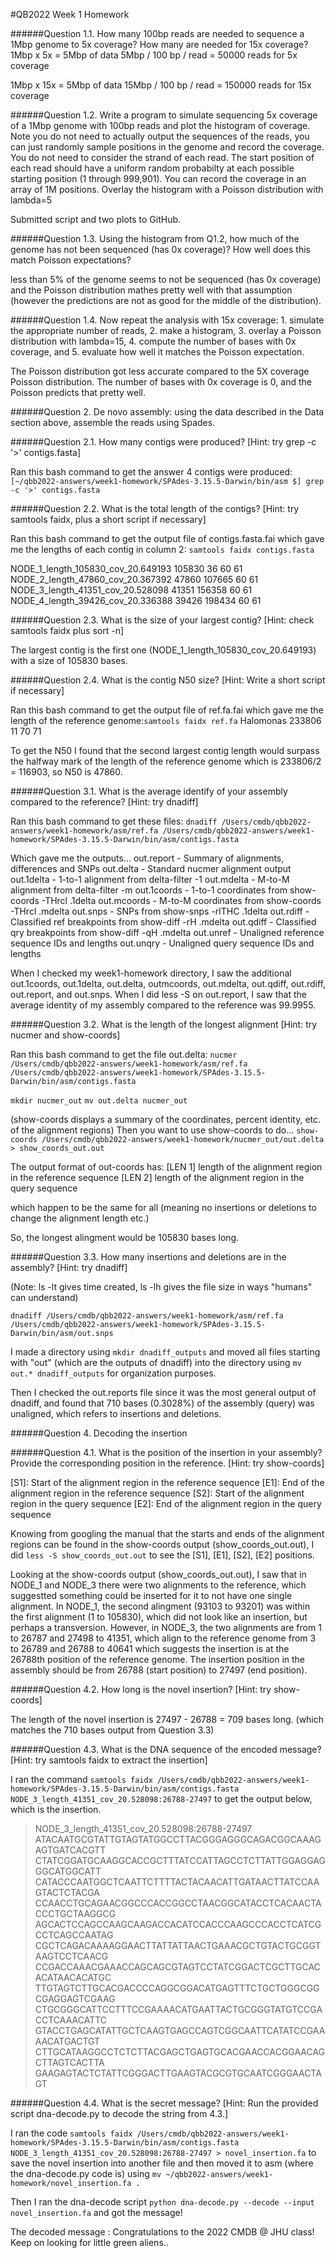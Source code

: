 #QB2022 Week 1 Homework

######Question 1.1. How many 100bp reads are needed to sequence a 1Mbp genome to 5x coverage? How many are needed for 15x coverage?
1Mbp x 5x = 5Mbp of data
5Mbp / 100 bp / read = 50000 reads for 5x coverage

1Mbp x 15x = 5Mbp of data
15Mbp / 100 bp / read = 150000 reads for 15x coverage

######Question 1.2. Write a program to simulate sequencing 5x coverage of a 1Mbp genome with 100bp reads and plot the histogram of coverage. Note you do not need to actually output the sequences of the reads, you can just randomly sample positions in the genome and record the coverage. You do not need to consider the strand of each read. The start position of each read should have a uniform random probabilty at each possible starting position (1 through 999,901). You can record the coverage in an array of 1M positions. Overlay the histogram with a Poisson distribution with lambda=5

Submitted script and two plots to GitHub.

######Question 1.3. Using the histogram from Q1.2, how much of the genome has not been sequenced (has 0x coverage)? How well does this match Poisson expectations?

less than 5% of the genome seems to not be sequenced (has 0x coverage) and the Poisson distribution mathes pretty well with that assumption (however the predictions are not as good for the middle of the distribution).

######Question 1.4. Now repeat the analysis with 15x coverage: 1. simulate the appropriate number of reads, 2. make a histogram, 3. overlay a Poisson distribution with lambda=15, 4. compute the number of bases with 0x coverage, and 5. evaluate how well it matches the Poisson expectation.

The Poisson distribution got less accurate compared to the 5X coverage Poisson distribution. The number of bases with 0x coverage is 0, and the Poisson predicts that pretty well.

######Question 2. De novo assembly: using the data described in the Data section above, assemble the reads using Spades.

######Question 2.1. How many contigs were produced? [Hint: try grep -c '>' contigs.fasta]

Ran this bash command to get the answer 4 contigs were produced:
`[~/qbb2022-answers/week1-homework/SPAdes-3.15.5-Darwin/bin/asm $] grep -c '>' contigs.fasta`


######Question 2.2. What is the total length of the contigs? [Hint: try samtools faidx, plus a short script if necessary]

Ran this bash command to get the output file of contigs.fasta.fai which gave me the lengths of each contig in column 2: `samtools faidx contigs.fasta`

NODE_1_length_105830_cov_20.649193      105830  36      60      61
NODE_2_length_47860_cov_20.367392       47860   107665  60      61
NODE_3_length_41351_cov_20.528098       41351   156358  60      61
NODE_4_length_39426_cov_20.336388       39426   198434  60      61

######Question 2.3. What is the size of your largest contig? [Hint: check samtools faidx plus sort -n]

The largest contig is the first one (NODE_1_length_105830_cov_20.649193) with a size of 105830 bases.

######Question 2.4. What is the contig N50 size? [Hint: Write a short script if necessary]

Ran this bash command to get the output file of ref.fa.fai which gave me the length of the reference genome:`samtools faidx ref.fa`
Halomonas       233806  11      70      71

To get the N50 I found that the second largest contig length would surpass the halfway mark of the length of the reference genome which is 233806/2 = 116903, so N50 is 47860. 

######Question 3.1. What is the average identify of your assembly compared to the reference? [Hint: try dnadiff]

Ran this bash command to get these files: `dnadiff /Users/cmdb/qbb2022-answers/week1-homework/asm/ref.fa /Users/cmdb/qbb2022-answers/week1-homework/SPAdes-3.15.5-Darwin/bin/asm/contigs.fasta`

Which gave me the outputs...
   out.report  - Summary of alignments, differences and SNPs
   out.delta   - Standard nucmer alignment output
   out.1delta  - 1-to-1 alignment from delta-filter -1
   out.mdelta  - M-to-M alignment from delta-filter -m
   out.1coords - 1-to-1 coordinates from show-coords -THrcl .1delta
   out.mcoords - M-to-M coordinates from show-coords -THrcl .mdelta
   out.snps    - SNPs from show-snps -rlTHC .1delta
   out.rdiff   - Classified ref breakpoints from show-diff -rH .mdelta
   out.qdiff   - Classified qry breakpoints from show-diff -qH .mdelta
   out.unref   - Unaligned reference sequence IDs and lengths
   out.unqry   - Unaligned query sequence IDs and lengths

When I checked my week1-homework directory, I saw the additional out.1coords, out.1delta, out.delta, outmcoords, out.mdelta, out.qdiff, out.rdiff, out.report, and out.snps. When I did less -S on out.report, I saw that the average identity of my assembly compared to the reference was 99.9955.

######Question 3.2. What is the length of the longest alignment [Hint: try nucmer and show-coords]

Ran this bash command to get the file out.delta:
`nucmer /Users/cmdb/qbb2022-answers/week1-homework/asm/ref.fa /Users/cmdb/qbb2022-answers/week1-homework/SPAdes-3.15.5-Darwin/bin/asm/contigs.fasta`

`mkdir nucmer_out`
`mv out.delta nucmer_out`

(show-coords displays a summary of the coordinates, percent identity, etc. of the alignment regions) 
Then you want to use show-coords to do... 
`show-coords /Users/cmdb/qbb2022-answers/week1-homework/nucmer_out/out.delta > show_coords_out.out` 

The output format of out-coords has:
[LEN 1] length of the alignment region in the reference sequence 
[LEN 2] length of the alignment region in the query sequence

which happen to be the same for all (meaning no insertions or deletions to change the alignment length etc.)

So, the longest alingment would be 105830 bases long.

######Question 3.3. How many insertions and deletions are in the assembly? [Hint: try dnadiff]

(Note: ls -lt gives time created, ls -lh gives the file size in ways "humans" can understand) 

`dnadiff /Users/cmdb/qbb2022-answers/week1-homework/asm/ref.fa /Users/cmdb/qbb2022-answers/week1-homework/SPAdes-3.15.5-Darwin/bin/asm/out.snps`

I made a directory using `mkdir dnadiff_outputs` and moved all files starting with "out" (which are the outputs of dnadiff) into the directory using `mv out.* dnadiff_outputs` for organization purposes.

Then I checked the out.reports file since it was the most general output of dnadiff, and found that 710 bases (0.3028%) of the assembly (query) was unaligned, which refers to insertions and deletions.

######Question 4. Decoding the insertion

######Question 4.1. What is the position of the insertion in your assembly? Provide the corresponding position in the reference. [Hint: try show-coords]

[S1]: Start of the alignment region in the reference sequence 
[E1]: End of the alignment region in the reference sequence 
[S2]: Start of the alignment region in the query sequence 
[E2]: End of the alignment region in the query sequence 

Knowing from googling the manual that the starts and ends of the alignment regions can be found in the show-coords output (show_coords_out.out), I did `less -S show_coords_out.out` to see the [S1], [E1], [S2], [E2] positions.

Looking at the show-coords output (show_coords_out.out), I saw that in NODE_1 and NODE_3 there were two alignments to the reference, which suggestted something could be inserted for it to not have one single alignment. In NODE_1, the second alingment (93103 to 93201) was within the first alignment (1 to 105830), which did not look like an insertion, but perhaps a transversion. However, in NODE_3, the two alignments are from 1 to 26787 and 27498 to 41351, which align to the reference genome from 3 to 26789 and 26788 to 40641 which suggests the insertion is at the 26788th position of the reference genome. The insertion position in the assembly should be from 26788 (start position) to 27497 (end position).

######Question 4.2. How long is the novel insertion? [Hint: try show-coords]

The length of the novel insertion is 27497 - 26788 = 709 bases long. (which matches the 710 bases output from Question 3.3)

######Question 4.3. What is the DNA sequence of the encoded message? [Hint: try samtools faidx to extract the insertion]

I ran the command `samtools faidx /Users/cmdb/qbb2022-answers/week1-homework/SPAdes-3.15.5-Darwin/bin/asm/contigs.fasta NODE_3_length_41351_cov_20.528098:26788-27497` to get the output below, which is the insertion.

>NODE_3_length_41351_cov_20.528098:26788-27497
ATACAATGCGTATTGTAGTATGGCCTTACGGGAGGGCAGACGGCAAAGAGTGATCACGTT
CTATCGGATGCAAGGCACCGCTTTATCCATTAGCCTCTTATTGGAGGAGGGCATGGCATT
CATACCCAATGGCTCAATTCTTTTACTACAACATTGATAACTTATCCAAGTACTCTACGA
CCAACCTGCAGAACGGCCCACCGGCCTAACGGCATACCTCACAACTACCCTGCTAAGGCG
AGCACTCCAGCCAAGCAAGACCACATCCACCCAAGCCCACCTCATCGCCTCAGCCAATAG
CGCTCAGACAAAAGGAACTTATTATTAACTGAAACGCTGTACTGCGGTAAGTCCTCAACG
CCGACCAAACGAAACCAGCAGCGTAGTCCTATCGGACTCGCTTGCACACATAACACATGC
TTGTAGTCTTGCACGACCCCAGGCGGACATGAGTTTCTGCTGGGCGGCGAGGAGTCGAAG
CTGCGGGCATTCCTTTCCGAAAACATGAATTACTGCGGGTATGTCCGACCTCAAACATTC
GTACCTGAGCATATTGCTCAAGTGAGCCAGTCGGCAATTCATATCCGAAAACATGACTGT
CTTGCATAAGGCCTCTCTTACGAGCTGAGTGCACGAACCACGGAACAGCTTAGTCACTTA
GAAGAGTACTCTATTCGGGACTTGAAGTACGCGTGCAATCGGGAACTAGT

######Question 4.4. What is the secret message? [Hint: Run the provided script dna-decode.py to decode the string from 4.3.]

I ran the code `samtools faidx /Users/cmdb/qbb2022-answers/week1-homework/SPAdes-3.15.5-Darwin/bin/asm/contigs.fasta NODE_3_length_41351_cov_20.528098:26788-27497 > novel_insertion.fa` to save the novel insertion into another file and then moved it to asm (where the dna-decode.py code is) using `mv ~/qbb2022-answers/week1-homework/novel_insertion.fa .`

Then I ran the dna-decode script `python dna-decode.py --decode --input novel_insertion.fa` and got the message!

The decoded message :  Congratulations to the 2022 CMDB @ JHU class!  Keep on looking for little green aliens..